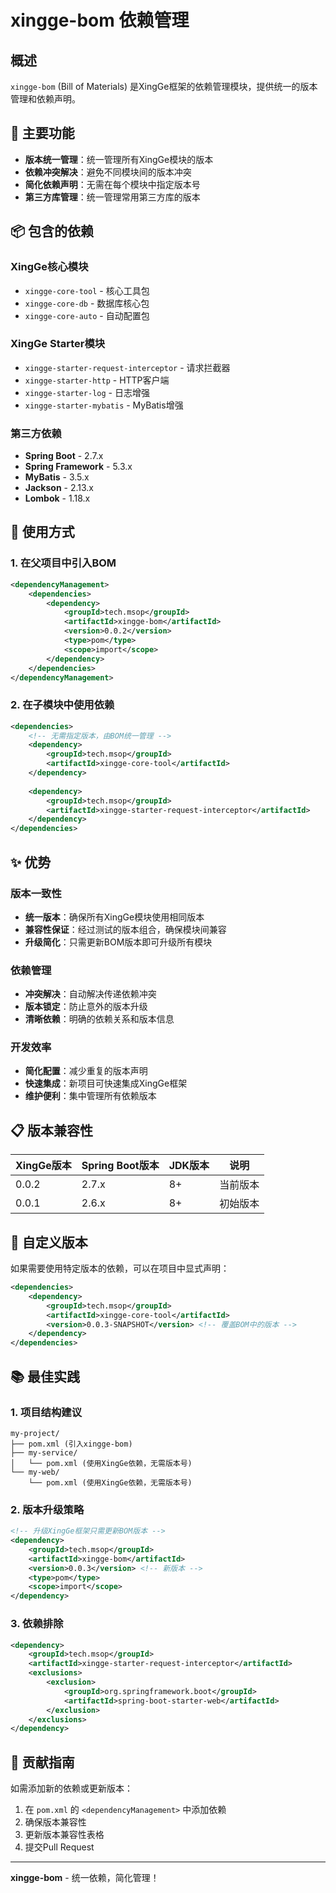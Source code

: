 # xingge-bom 依赖管理

## 概述

`xingge-bom` (Bill of Materials) 是XingGe框架的依赖管理模块，提供统一的版本管理和依赖声明。

## 🎯 主要功能

- **版本统一管理**：统一管理所有XingGe模块的版本
- **依赖冲突解决**：避免不同模块间的版本冲突
- **简化依赖声明**：无需在每个模块中指定版本号
- **第三方库管理**：统一管理常用第三方库的版本

## 📦 包含的依赖

### XingGe核心模块
- `xingge-core-tool` - 核心工具包
- `xingge-core-db` - 数据库核心包
- `xingge-core-auto` - 自动配置包

### XingGe Starter模块
- `xingge-starter-request-interceptor` - 请求拦截器
- `xingge-starter-http` - HTTP客户端
- `xingge-starter-log` - 日志增强
- `xingge-starter-mybatis` - MyBatis增强

### 第三方依赖
- **Spring Boot** - 2.7.x
- **Spring Framework** - 5.3.x
- **MyBatis** - 3.5.x
- **Jackson** - 2.13.x
- **Lombok** - 1.18.x

## 🚀 使用方式

### 1. 在父项目中引入BOM

```xml
<dependencyManagement>
    <dependencies>
        <dependency>
            <groupId>tech.msop</groupId>
            <artifactId>xingge-bom</artifactId>
            <version>0.0.2</version>
            <type>pom</type>
            <scope>import</scope>
        </dependency>
    </dependencies>
</dependencyManagement>
```

### 2. 在子模块中使用依赖

```xml
<dependencies>
    <!-- 无需指定版本，由BOM统一管理 -->
    <dependency>
        <groupId>tech.msop</groupId>
        <artifactId>xingge-core-tool</artifactId>
    </dependency>
    
    <dependency>
        <groupId>tech.msop</groupId>
        <artifactId>xingge-starter-request-interceptor</artifactId>
    </dependency>
</dependencies>
```

## ✨ 优势

### 版本一致性
- **统一版本**：确保所有XingGe模块使用相同版本
- **兼容性保证**：经过测试的版本组合，确保模块间兼容
- **升级简化**：只需更新BOM版本即可升级所有模块

### 依赖管理
- **冲突解决**：自动解决传递依赖冲突
- **版本锁定**：防止意外的版本升级
- **清晰依赖**：明确的依赖关系和版本信息

### 开发效率
- **简化配置**：减少重复的版本声明
- **快速集成**：新项目可快速集成XingGe框架
- **维护便利**：集中管理所有依赖版本

## 📋 版本兼容性

| XingGe版本 | Spring Boot版本 | JDK版本 | 说明 |
|-----------|----------------|---------|------|
| 0.0.2     | 2.7.x          | 8+      | 当前版本 |
| 0.0.1     | 2.6.x          | 8+      | 初始版本 |

## 🔧 自定义版本

如果需要使用特定版本的依赖，可以在项目中显式声明：

```xml
<dependencies>
    <dependency>
        <groupId>tech.msop</groupId>
        <artifactId>xingge-core-tool</artifactId>
        <version>0.0.3-SNAPSHOT</version> <!-- 覆盖BOM中的版本 -->
    </dependency>
</dependencies>
```

## 📚 最佳实践

### 1. 项目结构建议

```
my-project/
├── pom.xml (引入xingge-bom)
├── my-service/
│   └── pom.xml (使用XingGe依赖，无需版本号)
└── my-web/
    └── pom.xml (使用XingGe依赖，无需版本号)
```

### 2. 版本升级策略

```xml
<!-- 升级XingGe框架只需更新BOM版本 -->
<dependency>
    <groupId>tech.msop</groupId>
    <artifactId>xingge-bom</artifactId>
    <version>0.0.3</version> <!-- 新版本 -->
    <type>pom</type>
    <scope>import</scope>
</dependency>
```

### 3. 依赖排除

```xml
<dependency>
    <groupId>tech.msop</groupId>
    <artifactId>xingge-starter-request-interceptor</artifactId>
    <exclusions>
        <exclusion>
            <groupId>org.springframework.boot</groupId>
            <artifactId>spring-boot-starter-web</artifactId>
        </exclusion>
    </exclusions>
</dependency>
```

## 🤝 贡献指南

如需添加新的依赖或更新版本：

1. 在 `pom.xml` 的 `<dependencyManagement>` 中添加依赖
2. 确保版本兼容性
3. 更新版本兼容性表格
4. 提交Pull Request

---

**xingge-bom** - 统一依赖，简化管理！